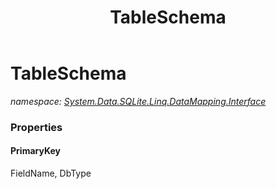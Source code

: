 ﻿---
title: TableSchema
---

# TableSchema
_namespace: [System.Data.SQLite.Linq.DataMapping.Interface](N-System.Data.SQLite.Linq.DataMapping.Interface.html)_





### Properties

#### PrimaryKey
FieldName, DbType


